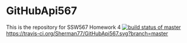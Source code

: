 # GitHubApi567
This is the repository for SSW567 Homework 4
[![build status of master]()](https://travis-ci.org/Sherman77/GitHubApi567)https://travis-ci.org/Sherman77/GitHubApi567.svg?branch=master
